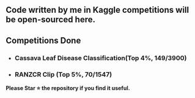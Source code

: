 ## Code written by me in Kaggle competitions will be open-sourced here.  

## Competitions Done  
- ### Cassava Leaf Disease Classification(Top 4%, 149/3900) 
- ### RANZCR Clip (Top 5%, 70/1547) 

**Please Star ⭐ the repository if you find it useful.**

